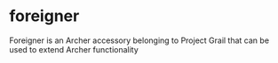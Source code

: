 # foreigner
Foreigner is an Archer accessory belonging to Project Grail that can be used to extend Archer functionality
